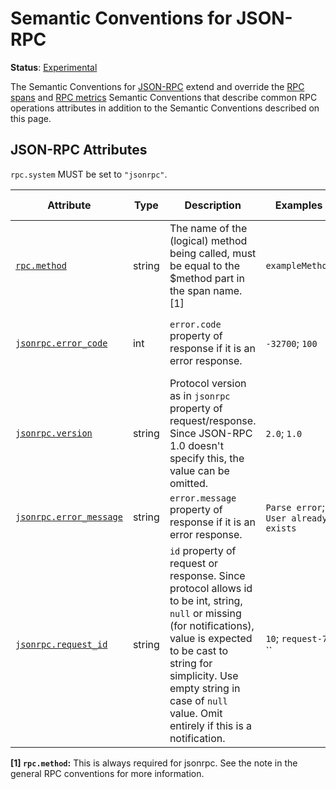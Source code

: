 <!--- Hugo front matter used to generate the website version of this page:
linkTitle: JSON-RPC
--->

# Semantic Conventions for JSON-RPC

**Status**: [Experimental][DocumentStatus]

The Semantic Conventions for [JSON-RPC](https://www.jsonrpc.org/) extend and override the [RPC spans](rpc-spans.md) and [RPC metrics](rpc-metrics.md) Semantic Conventions
that describe common RPC operations attributes in addition to the Semantic Conventions
described on this page.

## JSON-RPC Attributes

`rpc.system` MUST be set to `"jsonrpc"`.

<!-- semconv span.jsonrpc(tag=jsonrpc-tech-specific) -->
<!-- NOTE: THIS TEXT IS AUTOGENERATED. DO NOT EDIT BY HAND. -->
<!-- see templates/registry/markdown/snippet.md.j2 -->
<!-- prettier-ignore-start -->
<!-- markdownlint-capture -->
<!-- markdownlint-disable -->

| Attribute  | Type | Description  | Examples  | [Requirement Level](https://opentelemetry.io/docs/specs/semconv/general/attribute-requirement-level/) | Stability |
|---|---|---|---|---|---|
| [`rpc.method`](/docs/attributes-registry/rpc.md) | string | The name of the (logical) method being called, must be equal to the $method part in the span name. [1] | `exampleMethod` | `Required` | ![Experimental](https://img.shields.io/badge/-experimental-blue) |
| [`jsonrpc.error_code`](/docs/attributes-registry/jsonrpc.md) | int | `error.code` property of response if it is an error response. | `-32700`; `100` | `Conditionally Required` If response is not successful. | ![Experimental](https://img.shields.io/badge/-experimental-blue) |
| [`jsonrpc.version`](/docs/attributes-registry/jsonrpc.md) | string | Protocol version as in `jsonrpc` property of request/response. Since JSON-RPC 1.0 doesn't specify this, the value can be omitted. | `2.0`; `1.0` | `Conditionally Required` If other than the default version (`1.0`) | ![Experimental](https://img.shields.io/badge/-experimental-blue) |
| [`jsonrpc.error_message`](/docs/attributes-registry/jsonrpc.md) | string | `error.message` property of response if it is an error response. | `Parse error`; `User already exists` | `Recommended` | ![Experimental](https://img.shields.io/badge/-experimental-blue) |
| [`jsonrpc.request_id`](/docs/attributes-registry/jsonrpc.md) | string | `id` property of request or response. Since protocol allows id to be int, string, `null` or missing (for notifications), value is expected to be cast to string for simplicity. Use empty string in case of `null` value. Omit entirely if this is a notification. | `10`; `request-7`; `` | `Recommended` | ![Experimental](https://img.shields.io/badge/-experimental-blue) |

**[1] `rpc.method`:** This is always required for jsonrpc. See the note in the general RPC conventions for more information.

<!-- markdownlint-restore -->
<!-- prettier-ignore-end -->
<!-- END AUTOGENERATED TEXT -->
<!-- endsemconv -->

[DocumentStatus]: https://opentelemetry.io/docs/specs/otel/document-status
